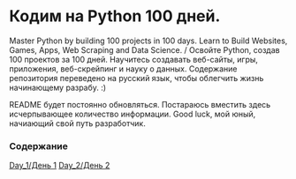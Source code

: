 # Кодим на Python 100 дней.
Master Python by building 100 projects in 100 days. Learn to Build Websites, Games, Apps, Web Scraping and Data Science. / Освойте Python, создав 100 проектов за 100 дней. Научитесь создавать веб-сайты, игры, приложения, веб-скрейпинг и науку о данных. Содержание репозитория переведено на русский язык, чтобы облегчить жизнь начинающему разрабу. :)

README будет постоянно обновляться. Постараюсь вместить здесь исчерпывающее количество информации. Good luck, мой юный, начиающий свой путь разработчик.

### Содержание
[Day_1/День 1](https://github.com/GeekHunterOne/100_days_of_Python/blob/main/Day_1)
[Day_2/День 2](https://github.com/GeekHunterOne/100_days_of_Python/blob/main/Day_2)
